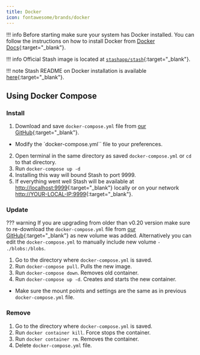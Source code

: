 ```yaml
---
title: Docker
icon: fontawesome/brands/docker
---
```


!!! info
    Before starting make sure your system has Docker installed. You can follow the instructions on how to install Docker from [Docker Docs](https://docs.docker.com/engine/install/){:target="_blank"}.

!!! info
    Official Stash image is located at [`stashapp/stash`](https://hub.docker.com/r/stashapp/stash){:target="_blank"}.

!!! note
    Stash README on Docker installation is available [here](https://github.com/stashapp/stash/blob/master/docker/production/README.md){:target="_blank"}. 

## Using Docker Compose

### Install

1. Download and save `docker-compose.yml` file from [our GitHub](https://raw.githubusercontent.com/stashapp/stash/master/docker/production/docker-compose.yml){:target="_blank"}.
  - Modify the `docker-compose.yml`` file to your preferences. 
2. Open terminal in the same directory as saved `docker-compose.yml` or `cd` to that directory.
3. Run `docker-compose up -d`
4. Installing this way will bound Stash to port 9999. 
5. If everything went well Stash will be available at [http://localhost:9999](http://localhost:9999){:target="_blank"} locally or on your network [http://YOUR-LOCAL-IP:9999](http://YOUR-LOCAL-IP:9999){:target="_blank"}.

### Update

??? warning
    If you are upgrading from older than v0.20 version make sure to re-download the `docker-compose.yml` file from [our GitHub](https://raw.githubusercontent.com/stashapp/stash/master/docker/production/docker-compose.yml){:target="_blank"} as new volume was added. Alternatively you can edit the `docker-compose.yml` to manually include new volume `- ./blobs:/blobs`.

1. Go to the directory where `docker-compose.yml` is saved.
2. Run `docker-compose pull`. Pulls the new image.
3. Run `docker-compose down`. Removes old container.
4. Run `docker-compose up -d`. Creates and starts the new container. 
  - Make sure the mount points and settings are the same as in previous `docker-compose.yml` file. 

### Remove

1. Go to the directory where `docker-compose.yml` is saved.
2. Run `docker container kill`. Force stops the container.
3. Run `docker container rm`. Removes the container.
3. Delete `docker-compose.yml` file.